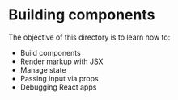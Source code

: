 # Building components

The objective of this directory is to learn how to: 

- Build components
- Render markup with JSX
- Manage state
- Passing input via props
- Debugging React apps